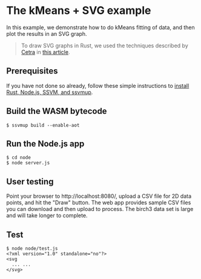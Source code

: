 # The kMeans + SVG example

In this example, we demonstrate how to do kMeans fitting of data, and then plot the results in an SVG graph.

> To draw SVG graphs in Rust, we used the techniques described by [Cetra](https://cetra3.github.io/blog/) in [this article](https://cetra3.github.io/blog/drawing-svg-graphs-rust/).

## Prerequisites

If you have not done so already, follow these simple instructions to [install Rust, Node.js, SSVM, and ssvmup](https://www.secondstate.io/articles/setup-rust-nodejs/).

## Build the WASM bytecode

```
$ ssvmup build --enable-aot
```

## Run the Node.js app

```
$ cd node
$ node server.js
```

## User testing

Point your browser to http://localhost:8080/, upload a CSV file for 2D data points, and hit the "Draw" button. The web app provides sample CSV files you can download and then upload to process. The birch3 data set is large and will take longer to complete.

## Test

```
$ node node/test.js
<?xml version="1.0" standalone="no"?>
<svg
  ... ...
</svg>
```
